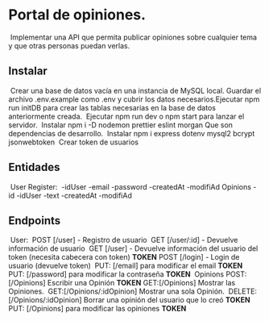 # Portal de opiniones.

​
Implementar una API que permita publicar opiniones sobre cualquier tema y que otras
personas puedan verlas.
​

## Instalar

​
Crear una base de datos vacía en una instancia de MySQL local.
​
Guardar el archivo .env.example como .env y cubrir los datos necesarios.
​
Ejecutar npm run initDB para crear las tablas necesarias en la base de datos anteriormente creada.
​
Ejecutar npm run dev o npm start para lanzar el servidor.
​
Instalar npm i -D nodemon prettier eslint morgan Que son dependencias de desarrollo.
​
Instalar npm i express dotenv mysql2 bcrypt jsonwebtoken
​
Crear token de usuarios
​

## Entidades

​
User Register:
​
-idUser
-email
-password
-createdAt
-modifiAd
​
Opinions
-id
-idUser
-text
-createdAt
-modifiAd
​

## Endpoints

​
User:
​
POST [/user] - Registro de usuario
​
GET [/user/:id] - Devuelve información de usuario
​
GET [/user] - Devuelve información del usuario del token (necesita cabecera con token) **TOKEN**
​
POST [/login] - Login de usuario (devuelve token)
​
PUT: [/email] para modificar el email **TOKEN**
​
PUT: [/password] para modificar la contraseña **TOKEN**
​
Opinions
​
POST:[/Opinions] Escribir una Opinión **TOKEN**
​
GET:[/Opinions] Mostrar las Opiniones.
​
GET:[/Opinions/:idOpinion] Mostrar una sola Opinión.
​
DELETE: [/Opinions/:idOpinion] Borrar una opinión del usuario que lo creó **TOKEN**
​
PUT: [/Opinions] para modificar las opiniones **TOKEN**
